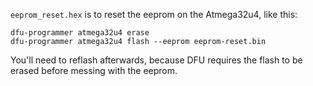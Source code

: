 `eeprom_reset.hex` is to reset the eeprom on the Atmega32u4, like this:

    dfu-programmer atmega32u4 erase
    dfu-programmer atmega32u4 flash --eeprom eeprom-reset.bin

 You'll need to reflash afterwards, because DFU requires the flash to be erased before messing with the eeprom.